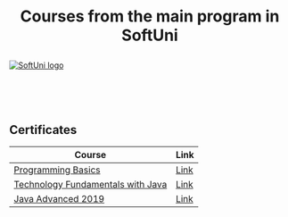 # <p align="center"> Courses from the main program in SoftUni <p>

<a href="https://softuni.bg/trainings/courses" rel="Courses">  ![SoftUni logo][logo] <a/>

[logo]: http://innovationstarterbox.bg/wp-content/uploads/2016/05/Softuni_logo_trasparent.png "Logo Title Text 2"

<br/>
<br/>
<br/>

<h2> Certificates </h2>

|**Course**|**Link**| 
|---|---|
|<a href="https://softuni.bg/trainings/2072/programming-basics-with-java-september-2018" > Programming Basics </a>   | <a href="https://softuni.bg/certificates/details/59207/2a89969c"> Link</a> |
|<a href="https://softuni.bg/trainings/2239/technology-fundamentals-with-java-january-2019"> Technology Fundamentals with Java </a>| <a href="https://softuni.bg/certificates/details/65632/97b0aff0"> Link</a> |
|<a href="https://softuni.bg/trainings/2350/java-advanced-may-2019"> Java Advanced 2019  </a> | <a href="https://softuni.bg/certificates/details/65632/97b0aff0"> Link</a> |

